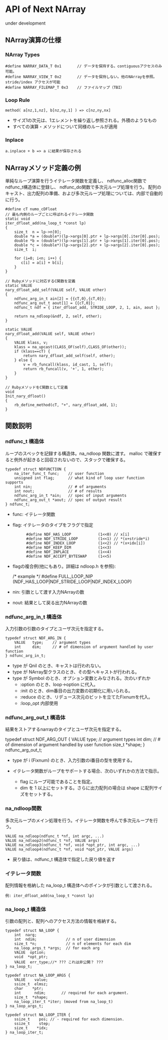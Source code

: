 # API of Next NArray
under development

## NArray演算の仕様

### NArray Types
    #define NARRAY_DATA_T 0x1       // データを保持する。contiguousアクセスのみ可能。
    #define NARRAY_VIEW_T 0x2       // データを保持しない。他のNArrayを参照。stride/index アクセスが可能
    #define NARRAY_FILEMAP_T 0x3    // ファイルマップ（TBI）

### Loop Rule
    method( a[nz,1,nz], b[nz,ny,1] ) => c[nz,ny,nx]
* サイズ1の次元は、1エレメントを繰り返し参照される。外積のようなもの
* すべての演算・メソッドについて同様のルールが適用

### Inplace
    a.inplace + b => a に結果が保存される

## NArrayメソッド定義の例

単純なループ演算を行うイテレータ関数を定義し、
ndfunc_alloc関数で ndfunc_t構造体に登録し、
ndfunc_do関数で多次元ループ処理を行う。
配列のキャスト、出力配列の準備、および多次元ループ処理については、内部で自動的に行う。

    #define cT numo_cDFloat
    // 最も内側のループごとに呼ばれるイテレータ関数
    static void
    iter_dfloat_add(na_loop_t *const lp)
    {
        size_t  n = lp->n[0];
        double *a = (double*)(lp->args[0].ptr + lp->args[0].iter[0].pos);
        double *b = (double*)(lp->args[1].ptr + lp->args[1].iter[0].pos);
        double *c = (double*)(lp->args[2].ptr + lp->args[2].iter[0].pos);
        size_t  i;

        for (i=0; i<n; i++) {
           c[i] = a[i] + b[i];
        }
    }

    // Rubyメソッドに対応するC関数を定義
    static VALUE
    nary_dfloat_add_self(VALUE self, VALUE other)
    {
        ndfunc_arg_in_t ain[2] = {{cT,0},{cT,0}};
        ndfunc_arg_out_t aout[1] = {{cT,0}};
        ndfunc_t ndf = { iter_dfloat_add, STRIDE_LOOP, 2, 1, ain, aout };

        return na_ndloop(&ndf, 2, self, other);
    }

    static VALUE
    nary_dfloat_add(VALUE self, VALUE other)
    {
        VALUE klass, v;
        klass = na_upcast(CLASS_OF(self),CLASS_OF(other));
        if (klass==cT) {
            return nary_dfloat_add_self(self, other);
        } else {
            v = rb_funcall(klass, id_cast, 1, self);
            return rb_funcall(v, '+', 1, other);
        }
    }

    // RubyメソッドをC関数として定義
    void
    Init_nary_dfloat()
    {
        rb_define_method(cT, "+", nary_dfloat_add, 1);
    }


## 関数説明

### ndfunc_t 構造体

ループのスペックを記録する構造体。na_ndloop 関数に渡す。
malloc で確保すると例外が起きると回収されないので、スタックで確保する。

    typedef struct NDFUNCTION {
        na_iter_func_t func;    // user function
        unsigned int flag;      // what kind of loop user function supports
        int nin;                // # of arguments
        int nout;               // # of results
        ndfunc_arg_in_t *ain;   // spec of input arguments
        ndfunc_arg_out_t *aout; // spec of output result
    } ndfunc_t;

* func: イテレータ関数
* flag: イテレータのタイプをフラグで指定

            #define NDF_HAS_LOOP            (1<<0) // x[i]
            #define NDF_STRIDE_LOOP         (1<<1) // *(x+stride*i)
            #define NDF_INDEX_LOOP          (1<<2) // *(x+idx[i])
            #define NDF_KEEP_DIM            (1<<3)
            #define NDF_INPLACE             (1<<4)
            #define NDF_ACCEPT_BYTESWAP     (1<<5)

* flagの複合例(他にもあり。詳細は ndloop.h を参照):

  /* example */ #define FULL_LOOP_NIP (NDF_HAS_LOOP|NDF_STRIDE_LOOP|NDF_INDEX_LOOP)

* nin: 引数として渡す入力NArrayの数
* nout: 結果として戻る出力NArrayの数

### ndfunc_arg_in_t 構造体

入力引数の引数のタイプとユーザ次元を指定する。

    typedef struct NDF_ARG_IN {
        VALUE   type;    // argument types
        int     dim;     // # of dimension of argument handled by user function
    } ndfunc_arg_in_t;

* type が Qnil のとき、キャストは行われない。
* type が NArray型クラスのとき、その型へキャストが行われる。
* type が Symbol のとき、オプション変数とみなされる。次のいずれか
    * :option のとき、loop->option に代入。
    * :init のとき、dim番目の出力変数の初期化に用いられる。
    * :reduce のとき、リデュース次元のビットを立てたFixnumを代入。
    * :loop_opt 内部使用

### ndfunc_arg_out_t 構造体

結果をストアするnarrayのタイプとユーザ次元を指定する。

typedef struct NDF_ARG_OUT {
    VALUE   type;    // argument types
    int     dim;     // # of dimension of argument handled by user function
    size_t *shape;
} ndfunc_arg_out_t;

* type が i (Fixnum) のとき、入力引数のi番目の型を使用する。

* イテレータ関数がループをサポートする場合、次のいずれかの方法で指示。
    * flag にループ可能であることを指定。
    * dim を 1 以上にセットする。さらに出力配列の場合は shape に配列サイズをセットする。

### na_ndloop関数
多次元ループのメイン処理を行う。イテレータ関数を呼んで多次元ループを行う。

    VALUE na_ndloop(ndfunc_t *nf, int argc, ...)
    VALUE na_ndloop2(ndfunc_t *nf, VALUE args)
    VALUE na_ndloop3(ndfunc_t *nf, void *opt_ptr, int argc, ...)
    VALUE na_ndloop4(ndfunc_t *nf, void *opt_ptr, VALUE args)

* 戻り値は、ndfunc_t 構造体で指定した戻り値を返す

### イテレータ関数
配列情報を格納した na_loop_t 構造体へのポインタが引数として渡される。

    例: iter_dfloat_add(na_loop_t *const lp)

### na_loop_t 構造体
引数の配列と、配列へのアクセス方法の情報を格納する。

    typedef struct NA_LOOP {
        int  narg;
        int  ndim;             // n of user dimension
        size_t *n;             // n of elements for each dim
        na_loop_args_t *args;  // for each arg
        VALUE  option;
        void  *opt_ptr;
        VALUE  err_type;//* ??? これは非公開？ ???
    } na_loop_t;

    typedef struct NA_LOOP_ARGS {
        VALUE    value;
        ssize_t  elmsz;
        char    *ptr;
        int      ndim;       // required for each argument.
        size_t  *shape;
        na_loop_iter_t *iter; (moved from na_loop_t)
    } na_loop_args_t;

    typedef struct NA_LOOP_ITER {
        ssize_t    pos; // - required for each dimension.
        ssize_t    step;
        size_t    *idx;
    } na_loop_iter_t;

